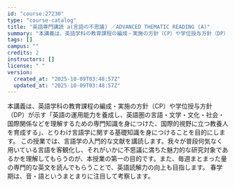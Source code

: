 ```yaml
---
id: "course:27230"
type: "course-catalog"
title: "英語専門講読 a(言語の不思議) ／ADVANCED THEMATIC READING (A)"
summary: "本講義は、英語学科の教育課程の編成・実施の方針（CP）や学位授与方針（DP）が示す「英語の運用能力を養成し、英語圏の言語・文学・文化・社会・国際関係などを理解するための専門知識を身につけた、国際的視野に立つ教養人を育成する」、とりわけ言語学…"
tags: []
campus: ""
credits: 2
instructors: []
license: " "
version:
  created_at: "2025-10-09T03:48:57Z"
  updated_at: "2025-10-09T03:48:57Z"
---
```


本講義は、英語学科の教育課程の編成・実施の方針（CP）や学位授与方針（DP）が示す「英語の運用能力を養成し、英語圏の言語・文学・文化・社会・国際関係などを理解するための専門知識を身につけた、国際的視野に立つ教養人を育成する」、とりわけ言語学に関する基礎知識を身につけることを目的にします。 この授業では、言語学の入門的な文献を講読します。我々が普段何気なく用いている言語を客観化し、それがいかに不思議に満ちた魅力的な研究対象であるかを理解してもらうのが、本授業の第一の目的です。また、毎週まとまった量の専門的な英文を読んでもらうことで、英語読解力の向上も目指します。 春学期は、音・語というまとまりに注目して考察します。
